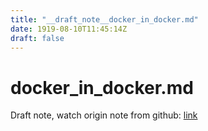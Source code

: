 ```yaml
---
title: "__draft_note__docker_in_docker.md"
date: 1919-08-10T11:45:14Z
draft: false
---
```


# docker_in_docker.md

Draft note, watch origin note from github: [link](https:/github.com/tinghaolai/just-random-note/blob/master/cicd/gitlab/docker_in_docker.md)